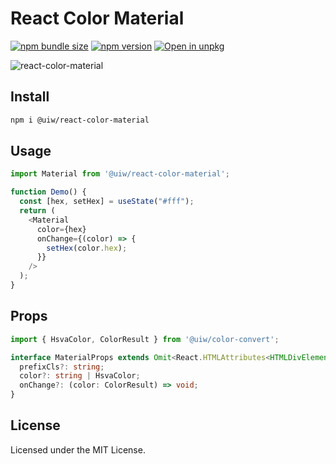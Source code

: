 React Color Material
===

[![npm bundle size](https://img.shields.io/bundlephobia/minzip/@uiw/react-color-material)](https://bundlephobia.com/package/@uiw/react-color-material) [![npm version](https://img.shields.io/npm/v/@uiw/react-color-material.svg)](https://www.npmjs.com/package/@uiw/react-color-material) [![Open in unpkg](https://img.shields.io/badge/Open%20in-unpkg-blue)](https://uiwjs.github.io/npm-unpkg/#/pkg/@uiw/react-color-material/file/README.md)

![react-color-material](https://user-images.githubusercontent.com/1680273/125121610-c1b7ff00-e126-11eb-8928-0b2817f07e1a.png)

## Install

```bash
npm i @uiw/react-color-material
```

## Usage

```js
import Material from '@uiw/react-color-material';

function Demo() {
  const [hex, setHex] = useState("#fff");
  return (
    <Material
      color={hex}
      onChange={(color) => {
        setHex(color.hex);
      }}
    />
  );
}
```

## Props

```ts
import { HsvaColor, ColorResult } from '@uiw/color-convert';

interface MaterialProps extends Omit<React.HTMLAttributes<HTMLDivElement>, 'onChange' | 'color'> {
  prefixCls?: string;
  color?: string | HsvaColor;
  onChange?: (color: ColorResult) => void;
}
```

<!--footer-dividing-->

## License

Licensed under the MIT License.
